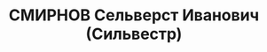 ---
title: СМИРНОВ Сельверст Иванович (Сильвестр)
description: "Род. в 1895, г. Краснодар, русский, обр.: незаконченное высшее, б/п.\
  \ Тр. \"Калининнефть\", начальник финотдела \n  Арестован 25.06.1937. Обв. по ст.\
  \ 58-7, 58-8, 58-11. Приговор: ВМН. Расстрелян 25.12.1937. \n  Реабилитирован 10.08.1957"
---